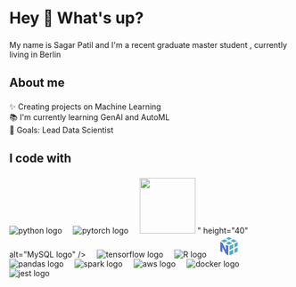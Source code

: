 <h1 align="left">Hey 👋 What's up?</h1>

###

<p align="left">My name is Sagar Patil and I'm a recent graduate master student , currently living in Berlin</p>

###

<h2 align="left">About me</h2>

###

<p align="left">✨ Creating projects on Machine Learning<br>📚 I'm currently learning GenAI and AutoML<br>🎯 Goals: Lead Data Scientist<br>

###

<h2 align="left">I code with</h2>

###

<div align="left">
  <img src="https://www.python.org/static/community_logos/python-logo-generic.svg" height="40" alt="python logo"  />
  <img width="12" />
  <img src="https://github.com/valohai/ml-logos/blob/master/pytorch.svg" height="40" alt="pytorch logo"  />
  <img width="12" />
  <img src="<svg xmlns="http://www.w3.org/2000/svg" x="0px" y="0px" width="100" height="100" viewBox="0 0 48 48">
<path fill="#00796b" d="M0.002,35.041h1.92v-7.085l2.667,6.057c0.329,0.755,0.779,1.022,1.662,1.022 s1.315-0.267,1.644-1.022l2.667-5.902v6.93h1.92v-7.258c0-0.697-0.277-1.035-0.849-1.209c-1.367-0.43-2.285-0.059-2.7,0.872 l-2.735,6.16l-2.649-6.16c-0.398-0.93-1.332-1.302-2.7-0.872C0.277,26.748,0,27.085,0,27.782v7.258H0.002z"></path><path fill="#00796b" d="M13.441,29.281h1.92v4.055c-0.015,0.2,0.064,0.731,0.99,0.745c0.472,0.008,2.821,0,2.85,0v-4.8h1.92 c0.008,0,0,5.968,0,5.993c0.01,1.472-1.828,1.662-2.673,1.687h-5.006v-0.96c0.01,0,4.787,0.001,4.801,0 c1.088-0.115,0.959-0.714,0.959-0.896v-0.064H16.19c-1.67-0.015-2.735-0.751-2.747-1.59C13.441,33.373,13.479,29.317,13.441,29.281 z"></path><path fill="#f57f17" d="M22.081,35.041h4.807c0.63,0,1.242-0.132,1.728-0.36c0.81-0.372,1.144-0.875,1.144-1.536v-1.368 c0-1.476-1.83-1.536-2.88-1.536h-1.92c-0.755,0-0.87-0.456-0.96-0.96v-0.96c0.09-0.384,0.258-0.9,0.923-0.96 c0.773,0,4.836,0,4.836,0v-0.96h-4.566c-0.755,0-3.114,0.09-3.114,1.92v1.187c0,0.84,0.738,1.524,2.34,1.692 c0.18,0.012,0.36,0.024,0.539,0.024c0,0,1.866-0.036,1.92-0.024c1.08,0,0.96,0.84,0.96,0.96v0.96c0,0.132-0.03,0.96-0.971,0.96 c-0.072,0-4.789,0-4.789,0V35.041z"></path><path fill="#f57f17" d="M40.32,33.08c0,1.159,0.655,1.809,2.392,1.939c0.162,0.011,0.325,0.021,0.488,0.021H48v-0.96h-4.435 c-0.991,0-1.325-0.416-1.325-1.011v-6.669h-1.92V33.08z"></path><path fill="#f57f17" d="M30.704,33.121v-4.8c0-1.02,0.5-1.724,1.916-1.92h0.672h3.447h0.525 c1.416,0.196,2.08,0.899,2.08,1.92v4.782c0,0.827-0.215,1.271-0.916,1.559L39.916,36h-2.16l-1.07-0.96h-1.257l-2.136,0.012 c-0.309,0-0.635-0.043-0.993-0.141C31.226,34.618,30.704,34.054,30.704,33.121z M32.624,33.121c0.098,0.467,0.473,0.96,1.14,0.96 h1.864l-1.068-0.96h2.175l0.519,0.482c0,0,0.186-0.152,0.186-0.482c0-0.33-0.016-4.8-0.016-4.8c-0.098-0.434-0.538-0.96-1.188-0.96 h-2.471c-0.749,0-1.14,0.548-1.14,1.058L32.624,33.121L32.624,33.121z"></path><path fill="#00796b" d="M46.199,25.389c-1.031-0.028-1.818,0.068-2.491,0.351c-0.191,0.081-0.496,0.083-0.528,0.323 c0.105,0.11,0.121,0.275,0.205,0.41c0.16,0.26,0.432,0.609,0.674,0.791c0.265,0.2,0.538,0.414,0.821,0.587 c0.504,0.307,1.067,0.483,1.553,0.791c0.286,0.181,0.57,0.411,0.85,0.615c0.138,0.102,0.23,0.259,0.41,0.323 c0-0.01,0-0.019,0-0.029c-0.094-0.12-0.119-0.285-0.205-0.411c-0.127-0.127-0.254-0.254-0.381-0.381 c-0.372-0.494-0.846-0.929-1.348-1.289c-0.401-0.288-1.298-0.677-1.466-1.143c-0.01-0.01-0.019-0.019-0.03-0.03 c0.284-0.032,0.617-0.135,0.879-0.205c0.441-0.118,0.834-0.087,1.289-0.205c0.205-0.059,0.41-0.117,0.615-0.176 c0-0.039,0-0.078,0-0.117c-0.23-0.236-0.395-0.548-0.645-0.762c-0.657-0.559-1.373-1.117-2.11-1.583 c-0.409-0.258-0.915-0.426-1.348-0.645c-0.146-0.074-0.402-0.112-0.498-0.234c-0.228-0.29-0.351-0.659-0.527-0.996 c-0.368-0.708-0.73-1.482-1.055-2.227c-0.223-0.508-0.368-1.01-0.645-1.466c-1.331-2.188-2.764-3.509-4.982-4.807 c-0.472-0.276-1.041-0.385-1.642-0.528c-0.323-0.019-0.645-0.039-0.968-0.059c-0.197-0.083-0.401-0.323-0.587-0.44 c-0.735-0.465-2.621-1.475-3.165-0.147c-0.344,0.838,0.514,1.656,0.821,2.081c0.215,0.298,0.491,0.632,0.645,0.968 c0.101,0.22,0.119,0.441,0.205,0.674c0.213,0.574,0.55,1.228,0.826,1.759c0.139,0.269,0.293,0.551,0.469,0.791 c0.108,0.147,0.293,0.212,0.323,0.44c-0.181,0.253-0.191,0.646-0.293,0.968c-0.458,1.445-0.285,3.24,0.381,4.308 c0.204,0.328,0.686,1.032,1.348,0.762c0.579-0.236,0.45-0.967,0.615-1.612c0.037-0.146,0.014-0.253,0.088-0.351 c0,0.01,0,0.019,0,0.03c0.176,0.351,0.351,0.704,0.528,1.055c0.391,0.629,1.084,1.286,1.67,1.73 c0.304,0.23,0.544,0.628,0.938,0.762c0-0.01,0-0.019,0-0.03c-0.01,0-0.019,0-0.03,0c-0.076-0.119-0.196-0.168-0.293-0.264 c-0.229-0.225-0.485-0.504-0.674-0.762c-0.534-0.725-1.006-1.519-1.436-2.345c-0.205-0.395-0.384-0.829-0.557-1.231 c-0.067-0.155-0.066-0.389-0.205-0.469c-0.19,0.294-0.468,0.532-0.615,0.879c-0.234,0.555-0.265,1.233-0.351,1.934 c-0.052,0.018-0.029,0.006-0.059,0.029c-0.408-0.099-0.552-0.518-0.704-0.879c-0.384-0.912-0.455-2.38-0.117-3.429 c0.087-0.272,0.482-1.127,0.323-1.378c-0.076-0.251-0.328-0.396-0.468-0.587c-0.175-0.236-0.348-0.548-0.469-0.821 c-0.314-0.711-0.612-1.538-0.943-2.257c-0.158-0.344-0.425-0.691-0.645-0.996c-0.243-0.338-0.516-0.587-0.704-0.996 c-0.067-0.145-0.158-0.378-0.059-0.528c0.032-0.101,0.076-0.143,0.176-0.176c0.17-0.132,0.643,0.043,0.821,0.117 c0.47,0.195,0.862,0.381,1.26,0.645c0.191,0.127,0.384,0.372,0.615,0.44c0.088,0,0.176,0,0.264,0 c0.413,0.095,0.875,0.03,1.26,0.147c0.682,0.207,1.292,0.529,1.846,0.879c1.69,1.067,3.071,2.585,4.016,4.397 c0.152,0.292,0.218,0.57,0.351,0.879c0.27,0.624,0.611,1.266,0.879,1.876c0.268,0.609,0.53,1.223,0.909,1.73 c0.2,0.266,0.97,0.409,1.319,0.557c0.245,0.104,0.647,0.211,0.879,0.351c0.444,0.268,0.874,0.587,1.289,0.879 C45.528,24.803,46.167,25.124,46.199,25.389z"></path><path fill="#00796b" d="M33.098,14.223c-0.215-0.004-0.367,0.023-0.528,0.059c0,0.01,0,0.019,0,0.03c0.01,0,0.019,0,0.03,0 c0.103,0.21,0.283,0.347,0.41,0.528c0.098,0.205,0.195,0.41,0.293,0.615c0.01-0.01,0.019-0.019,0.029-0.029 c0.181-0.128,0.265-0.332,0.264-0.645c-0.073-0.077-0.084-0.173-0.147-0.264C33.365,14.394,33.203,14.325,33.098,14.223z"></path>
</svg>" height="40" alt="MySQL logo"  />
  <img width="12" />
  <img src="https://github.com/valohai/ml-logos/blob/master/tensorflow-tf.svg" height="40" alt="tensorflow logo"  />
  <img width="12" />
  <img src="https://commons.wikimedia.org/wiki/File:R_logo.svg" height="40" alt="R logo"  />
  <img width="12" />
  <img src="https://github.com/valohai/ml-logos/blob/master/numpy.svg" height="40" alt="numpy logo"  />
  <img width="12" />
  <img src="https://github.com/valohai/ml-logos/blob/master/pandas.svg" height="40" alt="pandas logo"  />
  <img width="12" />
  <img src="https://github.com/valohai/ml-logos/blob/master/spark.svg" height="40" alt="spark logo"  />
  <img width="12" />
  <img src="https://upload.wikimedia.org/wikipedia/commons/9/93/Amazon_Web_Services_Logo.svg" height="40" alt="aws logo"  />
  <img width="12" />
  <img src="file:///C:/Users/Sagar/Downloads/docker-svgrepo-com.svg" height="40" alt="docker logo"  />
  <img width="12" />
  <img src="https://cdn.jsdelivr.net/gh/devicons/devicon/icons/jest/jest-plain.svg" height="40" alt="jest logo"  />
</div>

###
